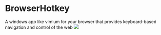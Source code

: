 # BrowserHotkey
A windows app like vimium for your browser that provides keyboard-based navigation and control of the web
<img src="https://i.imgur.com/TqKkkQV.png">
